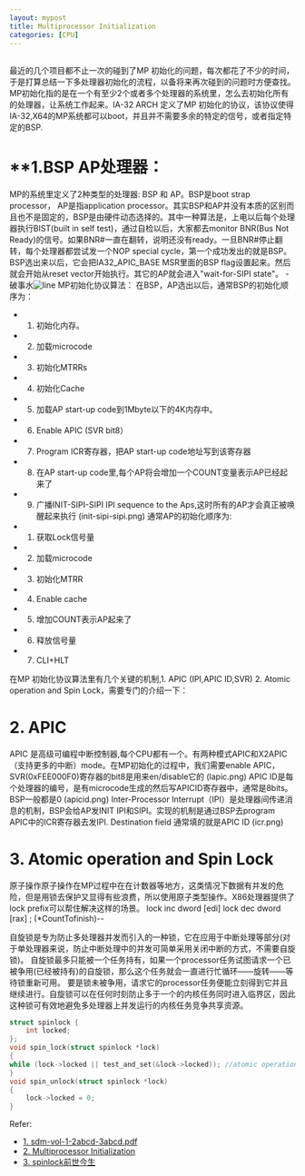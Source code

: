 ```yaml
---
layout: mypost
title: Multiprocessor Initialization
categories: [CPU]
---
```


## 
最近的几个项目都不止一次的碰到了MP 初始化的问题，每次都花了不少的时间，于是打算总结一下多处理器初始化的流程，以备将来再次碰到的问题时方便查找。
MP初始化指的是在一个有至少2个或者多个处理器的系统里，怎么去初始化所有的处理器，让系统工作起来。IA-32 ARCH 定义了MP 初始化的协议，该协议使得IA-32,X64的MP系统都可以boot，并且并不需要多余的特定的信号，或者指定特定的BSP.

# **1.BSP AP处理器：
MP的系统里定义了2种类型的处理器: BSP 和 AP。BSP是boot strap processor， AP是指application processor。其实BSP和AP并没有本质的区别而且也不是固定的，BSP是由硬件动态选择的。其中一种算法是，上电以后每个处理器执行BIST(built in self test)，通过自检以后，大家都去monitor BNR(Bus Not Ready)的信号。如果BNR#一直在翻转，说明还没有ready。一旦BNR#停止翻转，每个处理器都尝试发一个NOP special cycle，第一个成功发出的就是BSP。BSP选出来以后，它会把IA32_APIC_BASE MSR里面的BSP flag设置起来。然后就会开始从reset vector开始执行。其它的AP就会进入"wait-for-SIPI state"。
-破事水![line](mp.png)
MP初始化协议算法：
在BSP，AP选出以后，通常BSP的初始化顺序为：
- 1. 初始化内存。
- 2. 加载microcode
- 3. 初始化MTRRs
- 4. 初始化Cache
- 5. 加载AP start-up code到1Mbyte以下的4K内存中。
- 6. Enable APIC (SVR bit8）
- 7. Program ICR寄存器，把AP start-up code地址写到该寄存器
- 8. 在AP start-up code里,每个AP将会增加一个COUNT变量表示AP已经起来了
- 9. 广播INIT-SIPI-SIPI IPI sequence to the Aps,这时所有的AP才会真正被唤醒起来执行
(init-sipi-sipi.png)
通常AP的初始化顺序为:
- 1. 获取Lock信号量
- 2. 加载microcode
- 3. 初始化MTRR
- 4. Enable cache
- 5. 增加COUNT表示AP起来了
- 6. 释放信号量
- 7. CLI+HLT

在MP 初始化协议算法里有几个关键的机制,1. APIC (IPI,APIC ID,SVR) 2. Atomic operation and Spin Lock，需要专门的介绍一下：

# **2. APIC**
APIC 是高级可编程中断控制器,每个CPU都有一个。有两种模式APIC和X2APIC（支持更多的中断）mode。在MP初始化的过程中，我们需要enable APIC，SVR(0xFEE000F0)寄存器的bit8是用来en/disable它的
(lapic.png)
APIC ID是每个处理器的编号，是有microcode生成的然后写APICID寄存器中，通常是8bits。 BSP一般都是0
(apicid.png)
Inter-Processor Interrupt（IPI）是处理器间传递消息的机制，BSP会给AP发INIT IPI和SIPI。实现的机制是通过BSP去program APIC中的ICR寄存器去发IPI. Destination field 通常填的就是APIC ID
(icr.png)

# **3.  Atomic operation and Spin Lock**
原子操作原子操作在MP过程中在在计数器等地方，这类情况下数据有并发的危险，但是用锁去保护又显得有些浪费，所以使用原子类型操作。X86处理器提供了lock prefix可以帮住解决这样的场景。
 lock inc   dword [edi]
 lock dec   dword [rax]       ; (*CountTofinish)--

自旋锁是专为防止多处理器并发而引入的一种锁，它在应用于中断处理等部分(对于单处理器来说，防止中断处理中的并发可简单采用关闭中断的方式，不需要自旋锁)。
自旋锁最多只能被一个任务持有，如果一个processor任务试图请求一个已被争用(已经被持有)的自旋锁，那么这个任务就会一直进行忙循环——旋转——等待锁重新可用。
要是锁未被争用，请求它的processor任务便能立刻得到它并且继续进行。自旋锁可以在任何时刻防止多于一个的内核任务同时进入临界区，因此这种锁可有效地避免多处理器上并发运行的内核任务竞争共享资源。
```c
struct spinlock {
	int locked;
};
void spin_lock(struct spinlock *lock)
{
while (lock->locked || test_and_set(&lock->locked)); //atomic operation
}
void spin_unlock(struct spinlock *lock)
{
	lock->locked = 0;
}
```
Refer: 
- [1. sdm-vol-1-2abcd-3abcd.pdf](https://software.intel.com/sites/default/files/managed/39/c5/325462-sdm-vol-1-2abcd-3abcd.pdf) 
- [2. Multiprocessor Initialization](https://www.cs.usfca.edu/~cruse/cs630f08/lesson22.ppt)
- [3. spinlock前世今生](https://zhuanlan.zhihu.com/p/133445693)





